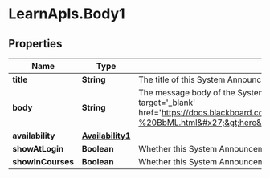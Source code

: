 # LearnApIs.Body1

## Properties
Name | Type | Description | Notes
------------ | ------------- | ------------- | -------------
**title** | **String** | The title of this System Announcement. | [optional] 
**body** | **String** | The message body of the System Announcement. This field supports BbML; see &lt;a target&#x3D;&#x27;_blank&#x27; href&#x3D;&#x27;https://docs.blackboard.com/learn/REST/Blackboard%20Markup%20Language%20-%20BbML.html&#x27;&gt;here&lt;/a&gt; for more information. | [optional] 
**availability** | [**Availability1**](Availability1.md) |  | [optional] 
**showAtLogin** | **Boolean** | Whether this System Announcement should be displayed on the login page. | [optional] 
**showInCourses** | **Boolean** | Whether this System Announcement should be displayed on courses. | [optional] 
